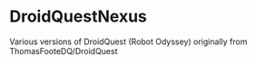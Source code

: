 # DroidQuestNexus
Various versions of DroidQuest (Robot Odyssey) originally from ThomasFooteDQ/DroidQuest

